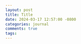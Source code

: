 ```yaml
---
layout: post
title: Title
date: 2024-03-17 12:57:00 -0800
categories: journal
comments: true
tags:
---
```


